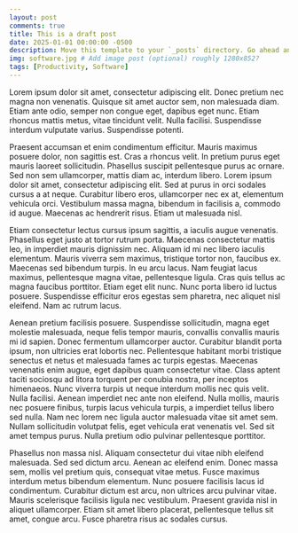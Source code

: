 ```yaml
---
layout: post
comments: true
title: This is a draft post
date: 2025-01-01 00:00:00 -0500
description: Move this template to your `_posts` directory. Go ahead and edit it and re-build the site to see your changes.
img: software.jpg # Add image post (optional) roughly 1280x852?
tags: [Productivity, Software]
---
```


Lorem ipsum dolor sit amet, consectetur adipiscing elit. Donec pretium nec magna non venenatis. Quisque sit amet auctor sem, non malesuada diam. Etiam ante odio, semper non congue eget, dapibus eget nunc. Etiam rhoncus mattis metus, vitae tincidunt velit. Nulla facilisi. Suspendisse interdum vulputate varius. Suspendisse potenti.

Praesent accumsan et enim condimentum efficitur. Mauris maximus posuere dolor, non sagittis est. Cras a rhoncus velit. In pretium purus eget mauris laoreet sollicitudin. Phasellus suscipit pellentesque purus ac ornare. Sed non sem ullamcorper, mattis diam ac, interdum libero. Lorem ipsum dolor sit amet, consectetur adipiscing elit. Sed at purus in orci sodales cursus a at neque. Curabitur libero eros, ullamcorper nec ex at, elementum vehicula orci. Vestibulum massa magna, bibendum in facilisis a, commodo id augue. Maecenas ac hendrerit risus. Etiam ut malesuada nisl.

Etiam consectetur lectus cursus ipsum sagittis, a iaculis augue venenatis. Phasellus eget justo at tortor rutrum porta. Maecenas consectetur mattis leo, in imperdiet mauris dignissim nec. Aliquam id mi nec libero iaculis elementum. Mauris viverra sem maximus, tristique tortor non, faucibus ex. Maecenas sed bibendum turpis. In eu arcu lacus. Nam feugiat lacus maximus, pellentesque magna vitae, pellentesque ligula. Cras quis tellus ac magna faucibus porttitor. Etiam eget elit nunc. Nunc porta libero id luctus posuere. Suspendisse efficitur eros egestas sem pharetra, nec aliquet nisl eleifend. Nam ac rutrum lacus.

Aenean pretium facilisis posuere. Suspendisse sollicitudin, magna eget molestie malesuada, neque felis tempor mauris, convallis convallis mauris mi id sapien. Donec fermentum ullamcorper auctor. Curabitur blandit porta ipsum, non ultricies erat lobortis nec. Pellentesque habitant morbi tristique senectus et netus et malesuada fames ac turpis egestas. Maecenas venenatis enim augue, eget dapibus quam consectetur vitae. Class aptent taciti sociosqu ad litora torquent per conubia nostra, per inceptos himenaeos. Nunc viverra turpis ut neque interdum mollis nec quis velit. Nulla facilisi. Aenean imperdiet nec ante non eleifend. Nulla mollis, mauris nec posuere finibus, turpis lacus vehicula turpis, a imperdiet tellus libero sed nulla. Nam nec lorem nec ligula auctor malesuada vitae sit amet sem. Nullam sollicitudin volutpat felis, eget vehicula erat venenatis vel. Sed sit amet tempus purus. Nulla pretium odio pulvinar pellentesque porttitor.

Phasellus non massa nisl. Aliquam consectetur dui vitae nibh eleifend malesuada. Sed sed dictum arcu. Aenean ac eleifend enim. Donec massa sem, mollis vel pretium quis, consequat vitae metus. Fusce maximus interdum metus bibendum elementum. Nunc posuere facilisis lacus id condimentum. Curabitur dictum est arcu, non ultrices arcu pulvinar vitae. Mauris scelerisque facilisis ligula nec vestibulum. Praesent gravida nisl in aliquet ullamcorper. Etiam sit amet libero placerat, pellentesque tellus sit amet, congue arcu. Fusce pharetra risus ac sodales cursus.